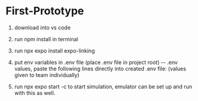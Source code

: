 # First-Prototype
1. download into vs code
2. run npm install in terminal
3. run npx expo install expo-linking
4. put env variables in .env file (place .env file in project root)
-- .env values, paste the following lines directly
into created .env file: (values given to team individually)


5. run npx expo start -c to start simulation, emulator can be set up and run with this as well.